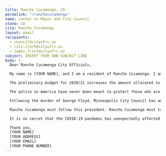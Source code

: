```yaml
---
title: Rancho Cucamonga, CA
permalink: "/ranchocucamonga"
name: Letter to Mayor and City Council
state: CA
city: Rancho Cucamonga
layout: email
recipients:
  - council@cityofrc.us
  - city.clerk@cityofrc.us
  - james.frost@cityofrc.us
subject: INSERT YOUR OWN SUBJECT LINE
body: |-
  Dear Rancho Cucamonga City Officials,

  My name is [YOUR NAME], and I am a resident of Rancho Cucamonga. I am writing to you because I am concerned with the city's growing police funding and budget cuts to other services.

  The preliminary budget for 2020/21 increases the amount allocated to the police from $42,327,060 to $44,869,070. And while I applaud the substantial increase in the amount allocated to Community Services, there have been budget cuts to Economic and Community Development, Building and Safety Services, Engineering Services, and Planning. Less than $7,000,000 is budgeted for these community development services, while the police get over $44,000,000.

  The police in America have never been meant to protect those who are low income and people of color. Unfortunately, Rancho Cucamonga is no exception. Police violence can not be ended by reform. And more policing is not the solution to crime. Instead, we must look to the root causes of crime and address those issues. We must make increased efforts to ensure financial and housing security, improve mental health services, and develop substance abuse treatment services--not increase deployment and militarization of the police.

  Following the murder of George Floyd, Minneapolis City Council has announced their plan to "disband the Minneapolis Police Department and invest in community-led public safety."

  Rancho Cucamonga must follow this precedent. Rancho Cucamonga must take the initiative to defund the police.

  It is no secret that the COVID-19 pandemic has unexpectedly affected city finances. However, a time like this creates even greater necessity to invest in the community. I am urging you to revisit the 2020/21 preliminary budget and reallocate funds from the police back to the community.

  Thank you,
  [YOUR NAME]
  [YOUR ADDRESS]
  [YOUR EMAIL]
  [YOUR PHONE NUMBER]
---
```

